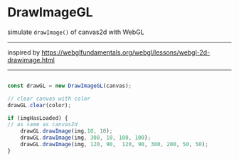 # DrawImageGL
simulate `drawImage()` of canvas2d with WebGL

----

inspired by https://webglfundamentals.org/webgl/lessons/webgl-2d-drawimage.html

----

```js

const drawGL = new DrawImageGL(canvas);

// clear canvas with color
drawGL.clear(color);

if (imgHasLoaded) {
// as same as canvas2d
    drawGL.drawImage(img,10, 10);
    drawGL.drawImage(img, 300, 10, 100, 100);
    drawGL.drawImage(img, 120, 90,  120, 90, 300, 200, 50, 50);
}


```